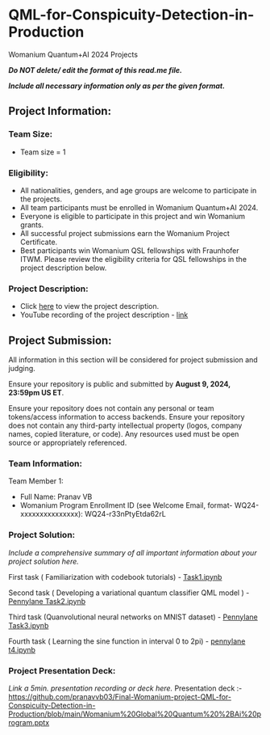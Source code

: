 # QML-for-Conspicuity-Detection-in-Production
Womanium Quantum+AI 2024 Projects


_**Do NOT delete/ edit the format of this read.me file.**_

_**Include all necessary information only as per the given format.**_

## Project Information:

### Team Size:
  - Team size = 1

### Eligibility:
  - All nationalities, genders, and age groups are welcome to participate in the projects.
  - All team participants must be enrolled in Womanium Quantum+AI 2024.
  - Everyone is eligible to participate in this project and win Womanium grants.
  - All successful project submissions earn the Womanium Project Certificate.
  - Best participants win Womanium QSL fellowships with Fraunhofer ITWM. Please review the eligibility criteria for QSL fellowships in the project description below.

### Project Description:
  - Click [here](https://drive.google.com/file/d/1AcctFeXjchtEhYzPUsHpP_b4HGlI4kq9/view?usp=sharing) to view the project description.
  - YouTube recording of the project description - [link](https://youtu.be/Ac1ihFcTRTc?si=i6AIVfQQh8ymYQYp)

## Project Submission:
All information in this section will be considered for project submission and judging.

Ensure your repository is public and submitted by **August 9, 2024, 23:59pm US ET**.

Ensure your repository does not contain any personal or team tokens/access information to access backends. Ensure your repository does not contain any third-party intellectual property (logos, company names, copied literature, or code). Any resources used must be open source or appropriately referenced.

### Team Information:
Team Member 1:
 - Full Name: Pranav VB
 - Womanium Program Enrollment ID (see Welcome Email, format- WQ24-xxxxxxxxxxxxxxx): WQ24-r33nPtyEtda62rL


### Project Solution:
_Include a comprehensive summary of all important information about your project solution here._

First task ( Familiarization with codebook tutorials) -  [Task1.ipynb](https://github.com/pranavvb03/Final-Womanium-project-QML-for-Conspicuity-Detection-in-Production/blob/main/PL%20task1.ipynb)

Second task ( Developing a variational quantum classifier QML model ) - [Pennylane Task2.ipynb](https://github.com/pranavvb03/Final-Womanium-project-QML-for-Conspicuity-Detection-in-Production/blob/main/Task2%20(1).ipynb)

Third task (Quanvolutional neural networks on MNIST dataset) - [Pennylane Task3.ipynb](https://github.com/pranavvb03/Final-Womanium-project-QML-for-Conspicuity-Detection-in-Production/blob/main/PL%20Task3.ipynb)

Fourth task ( Learning the sine function in interval 0 to 2pi) - [pennylane t4.ipynb](https://github.com/pranavvb03/Final-Womanium-project-QML-for-Conspicuity-Detection-in-Production/blob/main/task4.ipynb)

### Project Presentation Deck:
_Link a 5min. presentation recording or deck here._
Presentation deck :- https://github.com/pranavvb03/Final-Womanium-project-QML-for-Conspicuity-Detection-in-Production/blob/main/Womanium%20Global%20Quantum%20%2BAi%20program.pptx
